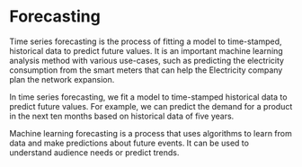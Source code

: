 # Forecasting
Time series forecasting is the process of fitting a model to time-stamped, historical data to predict future values. It is an important machine learning analysis method with various use-cases, such as predicting the electricity consumption from the smart meters that can help the Electricity company plan the network expansion.

In time series forecasting, we fit a model to time-stamped historical data to predict future values. For example, we can predict the demand for a product in the next ten months based on historical data of five years. 

Machine learning forecasting is a process that uses algorithms to learn from data and make predictions about future events. It can be used to understand audience needs or predict trends.


